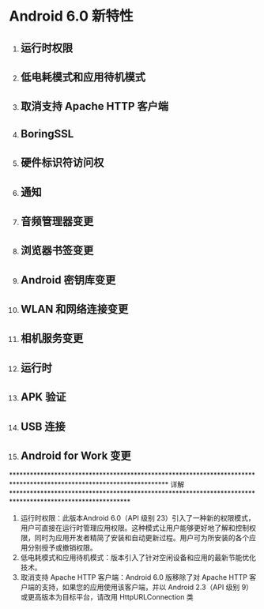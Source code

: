 # Android 6.0 新特性

1. ## 运行时权限

1. ## 低电耗模式和应用待机模式

2. ## 取消支持 Apache HTTP 客户端

3. ## BoringSSL

4. ## 硬件标识符访问权

5. ## 通知

6. ## 音频管理器变更

7. ## 浏览器书签变更

8. ## Android 密钥库变更

9. ## WLAN 和网络连接变更

10. ## 相机服务变更

11. ## 运行时

12. ## APK 验证

13. ## USB 连接

14. ## Android for Work 变更



*********************************************************************************************************************  详解  **********************************************************************************************************



1. 运行时权限：此版本Android 6.0（API 级别 23）引入了一种新的权限模式，用户可直接在运行时管理应用权限。这种模式让用户能够更好地了解和控制权限，同时为应用开发者精简了安装和自动更新过程。用户可为所安装的各个应用分别授予或撤销权限。
2. 低电耗模式和应用待机模式：版本引入了针对空闲设备和应用的最新节能优化技术。
3. 取消支持 Apache HTTP 客户端：Android 6.0 版移除了对 Apache HTTP 客户端的支持，如果您的应用使用该客户端，并以 Android 2.3（API 级别 9）或更高版本为目标平台，请改用 HttpURLConnection 类





